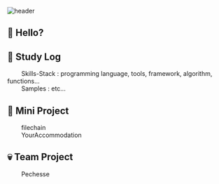 ![header](https://capsule-render.vercel.app/api?type=transparent&color=auto&height=260&section=header&text=Deeklming's&fontSize=80&desc=github&descSize=30&descAlignY=55)

## 👋 Hello?


## 👀 Study Log
&emsp;&emsp; Skills-Stack : programming language, tools, framework, algorithm, functions...   
&emsp;&emsp; Samples : etc...   


## 👻 Mini Project
&emsp;&emsp; filechain &emsp;   
&emsp;&emsp; YourAccommodation &emsp;   


## 💀 Team Project
&emsp;&emsp; Pechesse &emsp;   


<!--

## 💫 Real Project
&emsp;&emsp; dkmlibes &emsp;   

**Deeklming/Deeklming** is a ✨ _special_ ✨ repository because its `README.md` (this file) appears on your GitHub profile.

Here are some ideas to get you started:

- 🔭 I’m currently working on ...
- 🌱 I’m currently learning ...
- 👯 I’m looking to collaborate on ...
- 🤔 I’m looking for help with ...
- 💬 Ask me about ...
- 📫 How to reach me: ...
- 😄 Pronouns: ...
- ⚡ Fun fact: ...
- 💯% 
- 
-->
